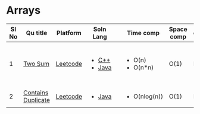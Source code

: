 # Arrays

| Sl No | Qu title | Platform                            | Soln Lang |   | Time comp | Space comp | difficulty |    | approach |
| --     | ---     |   ------                            | ---       |-- | ---       | ---        | ----       | -- | ---------|
| 1    | [Two Sum](https://leetcode.com/problems/two-sum)       | [Leetcode](../leetcodeQuestions.md) | <ul> <li>[C++](https://github.com/C-a-thing/Code-Insight/blob/main/Leetcode/Arrays/C%2B%2B/two%20sum.cpp)</li> <li>[Java](https://github.com/C-a-thing/Code-Insight/blob/main/Leetcode/Arrays/java/two%20sum.java)</li> </ul>       |   | <ul><li>O(n)</li><li>O(n*n)</li> </ul>      | O(1)        | Easy       |    | <ol> <li> Hashing </li> <li> Map </li> <li> Brute Force </li> </ol> |
| 2| [Contains Duplicate](https://leetcode.com/problems/contains-duplicate/)      | [Leetcode](../leetcodeQuestions.md) | <ul><li>[Java](https://github.com/C-a-thing/Code-Insight/blob/main/Leetcode/Arrays/java/Contains%20Duplicate.java)</li> </ul>       |   | <ul><li>O(nlog(n))</li> </ul>      | O(1)        | Easy       |    | <ol type = “i”> <li> Sorting </li> </ol> |

